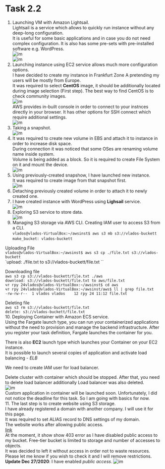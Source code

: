 # Task 2.2
1. Launching VM with Amazon Lightsail.  
Lightsail is a service which allows to quickly run instance without any deep-long configuration.  
It is useful for some basic applications and in case you do not need complex configuration. It is also has some pre-sets with pre-installed software e.g. WordPress.  
![im](./Screenshots/Createdinstance1.png)  
![im](./Screenshots/connected-to-instance1.png)  
2. Launching instance using EC2 service allows much more configuration options.  
I have decided to create my instance in Frankfurt Zone A pretending my users will be mostly from Europe.  
It was required to select **CentOS** image, it should be additionally located during image selection (First step). The best way to find CentOS is to check community images.  
![im](./Screenshots/LaunchedInstance1.png)  
AWS provides in-built console in order to connect to your instnces directly in your browser. It has other options for SSH connect which require additional settings.  
![im](./Screenshots/Connected.png)  
3. Taking a snapshot.  
![im](./Screenshots/Snapshot.png)  
4. It was required to create new volume in EBS and attach it to instance in order to increase disk space.  
During connection it was noticed that some OSes are renaming volume name inside system.  
Volume is being added as a block.  So it is required to create File System on it and mount the device.   
![im](./Screenshots/mountingvolume.png)  
5. Using previously-created snapshow, I have launched new instance.  
It was required to create image from that snapshot first.  
![im](./Screenshots/InstanceformImage.png)  
6. Detaching previously created volume in order to attach it to newly created one.  
7. I have created instance with WordPress using **Lighsail** service.  
![im](./Screenshots/WpLightsail.png)  
8. Exploring S3 service to store data.  
![im](./Screenshots/Bucketwithrepo.png)  
9. Managing S3 storage via AWS CLI. Creating IAM user to access S3 from a CLI.    
`vlados@vlados-VirtualBox:~/awsinst$ aws s3 mb s3://vlados-buckett`  
`make_bucket: vlados-buckett`  

Uploading File  
`vlados@vlados-VirtualBox:~/awsinst$ aws s3 cp ./file.txt s3://vlados-buckett`  
`upload: ./file.txt to s3://vlados-buckett/file.txt  ``

Downloading file  
`aws s3 cp s3://vlados-buckett/file.txt ./aws`  
`download: s3://vlados-buckett/file.txt to aws/file.txt`           
`чт гру 24vlados@vlados-VirtualBox:~/awsinst$ cd aws`  
`чт гру 24vlados@vlados-VirtualBox:~/awsinst/aws$ ll | grep file.txt`  
`-rw-rw-r--  1 vlados vlados    12 гру 24 11:12 file.txt`  

Deleting file  
`aws s3 rm s3://vlados-buckett/file.txt`  
`delete: s3://vlados-buckett/file.txt`  
10. Deploying Container with Amazon ECS service.  
Using the Fargate launch type, you can run your containerized applications without the need to provision and manage the backend infrastructure. After you register your task definition, Fargate launches the container for you.

There is also **EC2** launch type which launches your Container on your EC2 instance.  
It is possible to launch several copies of application and activate load balancing - *ELB*  

We need to create IAM user for load balancer.    

Delete cluster with container which should be stopped. After that, you need to delete load balancer additionally
Load balancer was also deleted.  
![im](./Screenshots/ECSSampleApp.png)  
Custom application in container will be launched soon. Unfortunately, I did not notice the deadline for this task. So I am going with basics for now.  
11. The last step is to create website using S3 storage.  
I have already registered a domain with another company. I will use it for this page.  
It was required to set ALIAS record to DNS settings of my domain.  
The website works after allowing public access.  
[link](http://stealthninja.me)  
At the moment, it show show 403 error as I have disabled public access to my bucket. Free-tier bucket is limited to storage and number of accesses to objects.  
It was decided to left it without access in order not to waste resources. Please let me know if you wish to check it and I will remove restrictions.
**Update Dec 27/2020**: I have enabled *public access*.
![im](./Screenshots/WebsiteIsRunning.png)  
